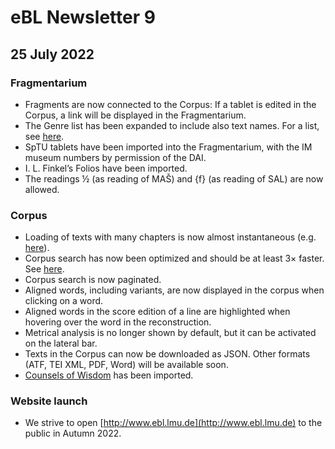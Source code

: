 # eBL Newsletter 9

## 25 July 2022

### Fragmentarium

- Fragments are now connected to the Corpus: If a tablet is edited in the Corpus,
  a link will be displayed in the Fragmentarium.
- The Genre list has been expanded to include also text names. For a list, see
  [here](https://github.com/ElectronicBabylonianLiterature/ebl-api/blob/master/ebl/fragmentarium/domain/genres.py).
- SpTU tablets have been imported into the Fragmentarium, with the IM museum
  numbers by permission of the DAI.
- I. L. Finkel’s Folios have been imported.
- The readings ½ (as reading of MAŠ) and {f} (as reading of SAL) are now allowed.

### Corpus

- Loading of texts with many chapters is now almost instantaneous (e.g.
  [here](https://www.ebl.lmu.de/corpus/L/1/4)).
- Corpus search has now been optimized and should be at least 3× faster. See
  [here](https://www.ebl.lmu.de/fragmentarium/search/?id=&number=&pages=&paginationIndex=0&primaryAuthor=&title=&transliteration=e%20nu%20ma%20e%20li%C5%A1&year=).
- Corpus search is now paginated.
- Aligned words, including variants, are now displayed in the corpus when clicking
  on a word.
- Aligned words in the score edition of a line are highlighted when hovering over
  the word in the reconstruction.
- Metrical analysis is no longer shown by default, but it can be activated on the
  lateral bar.
- Texts in the Corpus can now be downloaded as JSON. Other formats (ATF, TEI XML,
  PDF, Word) will be available soon.
- [Counsels of Wisdom](https://www.ebl.lmu.de/corpus/L/2/3) has been imported.

### Website launch

- We strive to open [http://www.ebl.lmu.de](http://www.ebl.lmu.de)
  to the public in Autumn 2022.
